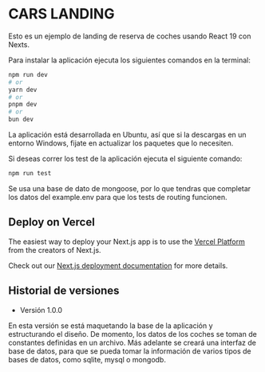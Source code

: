 # CARS LANDING

Esto es un ejemplo de landing de reserva de coches usando React 19 con Nexts.

Para instalar la aplicación ejecuta los siguientes comandos en la terminal:

```bash
npm run dev
# or
yarn dev
# or
pnpm dev
# or
bun dev
```

La aplicación está desarrollada en Ubuntu, así que si la descargas en un entorno Windows, fijate en actualizar los paquetes que lo necesiten.


Si deseas correr los test de la aplicación ejecuta el siguiente comando:

```bash
npm run test
```

Se usa una base de dato de mongoose, por lo que tendras que completar los datos del example.env para que los tests de routing funcionen.


## Deploy on Vercel

The easiest way to deploy your Next.js app is to use the [Vercel Platform](https://vercel.com/new?utm_medium=default-template&filter=next.js&utm_source=create-next-app&utm_campaign=create-next-app-readme) from the creators of Next.js.

Check out our [Next.js deployment documentation](https://nextjs.org/docs/app/building-your-application/deploying) for more details.


## Historial de versiones

- Versión 1.0.0

En esta versión se está maquetando la base de la aplicación y estructurando el diseño. De momento, los datos de los coches se toman de constantes definidas en un archivo. Más adelante se creará una interfaz de base de datos, para que se pueda tomar la información de varios tipos de bases de datos, como sqlite, mysql o mongodb.
